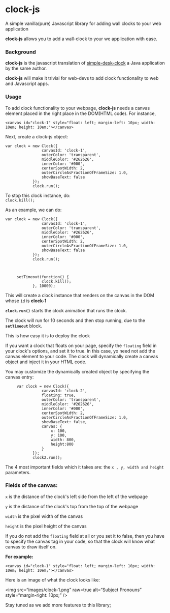 # clock-js
A simple vanilla(pure) Javascript library for adding wall clocks to your web application

**clock-js** allows you to add a wall-clock to your we application with ease.

### Background
**clock-js** is the javascript translation of [simple-desk-clock](https://github.com/gbenroscience/simple-desk-clock) a Java application by the same author.

**clock-js** will make it trivial for web-devs to add clock functionality to web and Javascript apps.


### Usage

To add clock functionality to your webpage, **clock-js** needs a canvas element placed in the right place in the DOM(HTML code). For instance,

  `<canvas id="clock-1" style="float: left; margin-left: 10px; width: 10em; height: 10em;"></canvas>`

Next, create a clock-js object:

    var clock = new Clock({
                    canvasId: 'clock-1',
                    outerColor: 'transparent',
                    middleColor: '#262626',
                    innerColor: '#000',
                    centerSpotWidth: 2,
                    outerCircleAsFractionOfFrameSize: 1.0,
                    showBaseText: false
                });
                clock.run();



To stop this clock instance, do:<br>
`clock.kill();` <br>



As an example, we can do:


    var clock = new Clock({
                    canvasId: 'clock-1',
                    outerColor: 'transparent',
                    middleColor: '#262626',
                    innerColor: '#000',
                    centerSpotWidth: 2,
                    outerCircleAsFractionOfFrameSize: 1.0,
                    showBaseText: false
                });
                clock.run();



         setTimeout(function() {
                    clock.kill();
                }, 10000);
                
                
                
This will create a clock instance that renders on the canvas in the DOM whose `id` is **clock-1**

**`clock.run()`** starts the clock animation that runs the clock. 

The clock will run for 10 seconds and then stop running, due to the **`setTimeout`** block.

This is how easy it is to deploy the clock

If you want a clock that floats on your page, specify the `floating` field in your clock's options, and set it to true. In this case, yo need not add the canvas element to your code. The clock will dynamically create a canvas object and inject it in your HTML code.

You may customize the dynamically created object by specifying the canvas entry:


         var clock = new Clock({
                    canvasId: 'clock-2',
                    floating: true,
                    outerColor: 'transparent',
                    middleColor: '#262626',
                    innerColor: '#000',
                    centerSpotWidth: 2,
                    outerCircleAsFractionOfFrameSize: 1.0,
                    showBaseText: false,
                    canvas: {
                        x: 100,
                        y: 100,
                        width: 800,
                        height:800
                    }
                });
                clock2.run();

The 4 most important fields which it takes are: the `x , y, width and height` parameters.

### Fields of the canvas:

`x` is the distance of the clock's left side from the left of the webpage

`y` is the distance of the clock's top from the top of the webpage

`width` is the pixel width of the canvas

`height` is the pixel height of the canvas



If  you do not add the `floating` field at all or you set it to false, then you have to specify the canvas tag in your code, so that the clock will know what canvas to draw itself on.

**For example:**

  `<canvas id="clock-1" style="float: left; margin-left: 10px; width: 10em; height: 10em;"></canvas>`

Here is an image of what the clock looks like:

<img
src=“images/clock-1.png”
raw=true
alt=“Subject Pronouns”
style=“margin-right: 10px;”
/>




Stay tuned as we add more features to this library;
